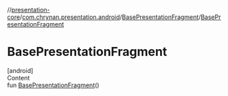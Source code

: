 //[presentation-core](../../../index.md)/[com.chrynan.presentation.android](../index.md)/[BasePresentationFragment](index.md)/[BasePresentationFragment](-base-presentation-fragment.md)



# BasePresentationFragment  
[android]  
Content  
fun [BasePresentationFragment](-base-presentation-fragment.md)()  



